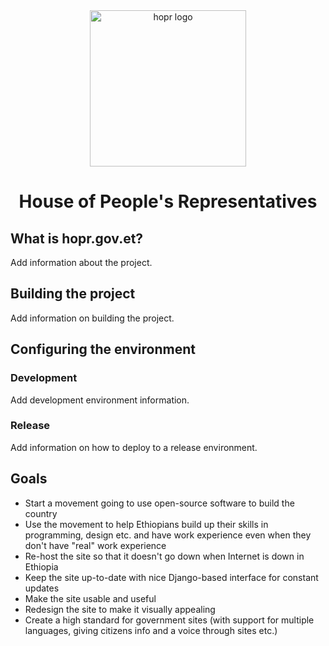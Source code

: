 <div align="center">
  <img width="250" height="250" src="https://www.ezega.com/userfiles/HoPR-Ethiopia.jpg" alt="hopr logo"></img>
  <br>
  <h1>House of People's Representatives</h1>
</div>

## What is hopr.gov.et?
Add information about the project.

## Building the project
Add information on building the project.

## Configuring the environment
### Development
Add development environment information.

### Release
Add information on how to deploy to a release environment.

## Goals
* Start a movement going to use open-source software to build the country
* Use the movement to help Ethiopians build up their skills in programming, design etc. and have work experience even when they don't have "real" work experience
* Re-host the site so that it doesn't go down when Internet is down in Ethiopia
* Keep the site up-to-date with nice Django-based interface for constant updates
* Make the site usable and useful
* Redesign the site to make it visually appealing
* Create a high standard for government sites (with support for multiple languages, giving citizens info and a voice through sites etc.)

